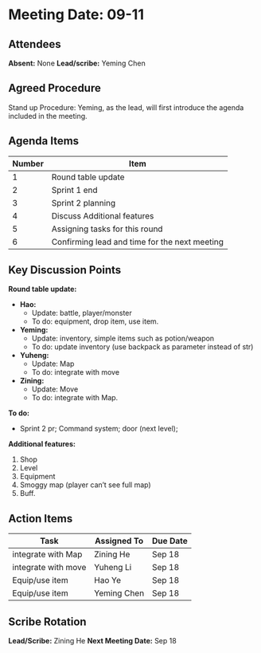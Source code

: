 # Meeting Date: 09-11

## Attendees

**Absent:** None
**Lead/scribe:** Yeming Chen

## Agreed Procedure

Stand up Procedure: Yeming, as the lead, will first introduce the agenda included in the meeting.

## Agenda Items

| Number | Item                                      |
|--------|-------------------------------------------|
| 1      | Round table update                        |
| 2      | Sprint 1 end                              |
| 3      | Sprint 2 planning                         |
| 4      | Discuss Additional features               |
| 5      | Assigning tasks for this round            |
| 6      | Confirming lead and time for the next meeting |

## Key Discussion Points

**Round table update:**
- **Hao:**
  - Update: battle, player/monster
  - To do: equipment, drop item, use item. 
- **Yeming:**
  - Update: inventory, simple items such as potion/weapon
  - To do: update inventory (use backpack as parameter instead of str)
- **Yuheng:**
  - Update: Map
  - To do: integrate with move
- **Zining:**
  - Update: Move
  - To do: integrate with Map.

**To do:**
- Sprint 2 pr; Command system; door (next level);

**Additional features:**
1. Shop
2. Level
3. Equipment
4. Smoggy map (player can’t see full map)
5. Buff.

## Action Items

| Task                         | Assigned To  | Due Date |
|------------------------------|--------------|----------|
| integrate with Map            | Zining He    | Sep 18   |
| integrate with move                 | Yuheng Li    | Sep 18   |
| Equip/use item           | Hao Ye       | Sep 18   |
| Equip/use item     | Yeming Chen  | Sep 18   |

## Scribe Rotation

**Lead/Scribe:** Zining He
**Next Meeting Date:** Sep 18
